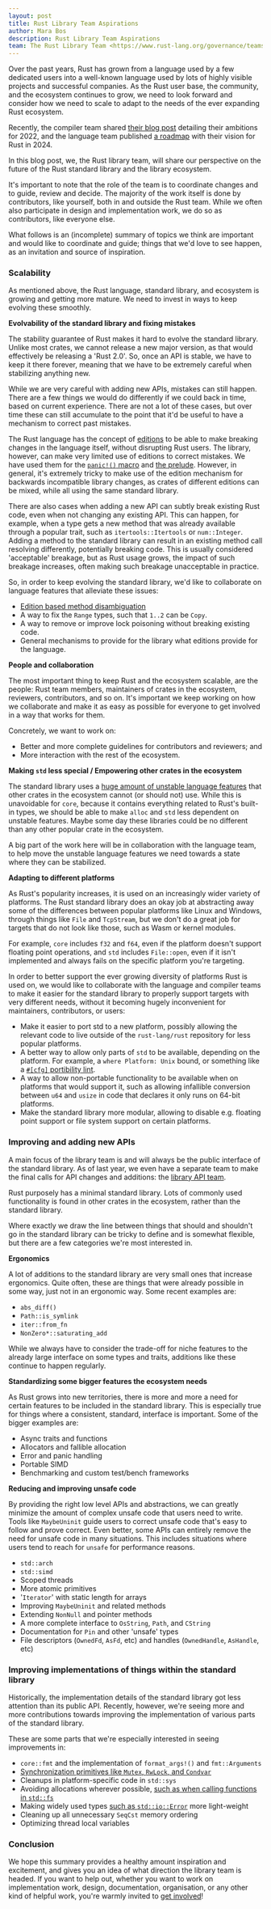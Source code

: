 ```yaml
---
layout: post
title: Rust Library Team Aspirations
author: Mara Bos
description: Rust Library Team Aspirations
team: The Rust Library Team <https://www.rust-lang.org/governance/teams/library>
---
```


Over the past years, Rust has grown from a language used by a few dedicated users
into a well-known language used by lots of highly visible projects and
successful companies.
As the Rust user base, the community, and the ecosystem continues to grow,
we need to look forward and consider how we need to scale to adapt
to the needs of the ever expanding Rust ecosystem.

Recently, the compiler team shared [their blog post](https://blog.rust-lang.org/inside-rust/2022/02/22/compiler-team-ambitions-2022.html)
detailing their ambitions for 2022,
and the language team published [a roadmap](https://blog.rust-lang.org/inside-rust/2022/04/04/lang-roadmap-2024.html)
with their vision for Rust in 2024.

In this blog post, we, the Rust library team, will share our perspective
on the future of the Rust standard library and the library ecosystem.

It's important to note that
the role of the team is to coordinate changes and to guide, review and decide.
The majority of the work itself is done by contributors, like yourself,
both in and outside the Rust team.
While we often also participate in design and implementation work,
we do so as contributors, like everyone else.

What follows is an (incomplete) summary of topics we think
are important and would like to coordinate and guide;
things that we'd love to see happen,
as an invitation and source of inspiration.

### Scalability

As mentioned above, the Rust language, standard library, and ecosystem
is growing and getting more mature.
We need to invest in ways to keep evolving these smoothly.

**Evolvability of the standard library and fixing mistakes**

The stability guarantee of Rust makes it hard to evolve the standard library.
Unlike most crates, we cannot release a new major version, as that would effectively be releasing a 'Rust 2.0'.
So, once an API is stable, we have to keep it there forever, meaning that we have to be extremely careful
when stabilizing anything new.

While we are very careful with adding new APIs, mistakes can still happen.
There are a few things we would do differently if we could back in time, based on current experience.
There are not a lot of these cases, but over time these can still accumulate to the point that
it'd be useful to have a mechanism to correct past mistakes.

The Rust language has the concept of [editions](https://doc.rust-lang.org/edition-guide/editions/index.html)
to be able to make breaking changes in the language itself, without disrupting Rust users.
The library, however, can make very limited use of editions to correct mistakes.
We have used them for the [`panic!()` macro](https://doc.rust-lang.org/edition-guide/rust-2021/panic-macro-consistency.html)
and [the prelude](https://doc.rust-lang.org/edition-guide/rust-2021/prelude.html).
However, in general, it's extremely tricky to make use of the edition mechanism for backwards incompatible
library changes, as crates of different editions can be mixed, while all using the same standard library.

There are also cases when adding a new API can subtly break existing Rust code,
even when not changing any existing API.
This can happen, for example, when a type gets a new method that was already available through
a popular trait, such as `itertools::Itertools` or `num::Integer`.
Adding a method to the standard library can result in an existing method call resolving differently,
potentially breaking code.
This is usually considered 'acceptable' breakage, but as Rust usage grows,
the impact of such breakage increases, often making such breakage unacceptable in practice.

So, in order to keep evolving the standard library, we'd like to collaborate on language features
that alleviate these issues:

- [Edition based method disambiguation](https://github.com/rust-lang/rfcs/pull/3240)
- A way to fix the `Range` types, such that `1..2` can be `Copy`.
- A way to remove or improve lock poisoning without breaking existing code.
- General mechanisms to provide for the library what editions provide for the language.

**People and collaboration**

The most important thing to keep Rust and the ecosystem scalable,
are the people: Rust team members, maintainers of crates in the ecosystem,
reviewers, contributors, and so on.
It's important we keep working on how we collaborate and make it
as easy as possible for everyone to get involved in a way that works for them.

Concretely, we want to work on:

- Better and more complete guidelines for contributors and reviewers; and
- More interaction with the rest of the ecosystem.

**Making `std` less special / Empowering other crates in the ecosystem**

The standard library uses a
[huge amount of unstable language features](https://github.com/rust-lang/rust/issues/94970)
that other crates in the ecosystem cannot (or should not) use.
While this is unavoidable for `core`, because it contains everything related
to Rust's built-in types, we should be able to make `alloc` and `std` less
dependent on unstable features.
Maybe some day these libraries could be no different than any other
popular crate in the ecosystem.

A big part of the work here will be in collaboration with the language team,
to help move the unstable language features we need towards a state where
they can be stabilized.

**Adapting to different platforms**

As Rust's popularity increases, it is used on an increasingly wider variety of platforms.
The Rust standard library does an okay job at abstracting away some of the
differences between popular platforms like Linux and Windows,
through things like `File` and `TcpStream`,
but we don't do a great job for targets that do not look like those,
such as Wasm or kernel modules.

For example, `core` includes `f32` and `f64`, even if the platform doesn't support floating point operations,
and `std` includes `File::open`, even if it isn't implemented and always fails on the specific platform you're targeting.

In order to better support the ever growing diversity of platforms Rust is used on,
we would like to collaborate with the language and compiler teams to make it easier
for the standard library to properly support targets with very different needs,
without it becoming hugely inconvenient for maintainers, contributors, or users:

- Make it easier to port std to a new platform, possibly allowing the relevant code
  to live outside of the `rust-lang/rust` repository for less popular platforms.
- A better way to allow only parts of `std` to be available, depending on the platform.
  For example, a `where Platform: Unix` bound, or something like a [`#[cfg]` portibility lint](https://rust-lang.github.io/rfcs/1868-portability-lint.html).
- A way to allow non-portable functionality to be available when on platforms
  that would support it, such as allowing infallible conversion between `u64` and
  `usize` in code that declares it only runs on 64-bit platforms.
- Make the standard library more modular, allowing to disable e.g. floating point support
  or file system support on certain platforms.

### Improving and adding new APIs

A main focus of the library team is and will always be the public interface of the standard library.
As of last year, we even have a separate team to make the final calls for API changes and additions:
the [library API team](https://www.rust-lang.org/governance/teams/library#Library%20API%20team).

Rust purposely has a minimal standard library. Lots of commonly used functionality is
found in other crates in the ecosystem, rather than the standard library.

Where exactly we draw the line between things that should and shouldn't go in the standard library
can be tricky to define and is somewhat flexible, but there are a few categories we're most interested in.

**Ergonomics**

A lot of additions to the standard library are very small ones that increase ergonomics.
Quite often, these are things that were already possible in some way, just not in an ergonomic way.
Some recent examples are:

- `abs_diff()`
- `Path::is_symlink`
- `iter::from_fn`
- `NonZero*::saturating_add`

While we always have to consider the trade-off for niche features to the already large interface
on some types and traits, additions like these continue to happen regularly.

**Standardizing some bigger features the ecosystem needs**

As Rust grows into new territories, there is more and more a need
for certain features to be included in the standard library.
This is especially true for things where a consistent, standard, interface is
important.
Some of the bigger examples are:

- Async traits and functions
- Allocators and fallible allocation
- Error and panic handling
- Portable SIMD
- Benchmarking and custom test/bench frameworks

**Reducing and improving unsafe code**

By providing the right low level APIs and abstractions, we can greatly minimize
the amount of complex unsafe code that users need to write. Tools like
`MaybeUninit` guide users to correct unsafe code that's easy to follow and
prove correct. Even better, some APIs can entirely remove the need for unsafe
code in many situations.
This includes situations where users tend to reach for `unsafe` for performance reasons.

- `std::arch`
- `std::simd`
- Scoped threads
- More atomic primitives
- '`Iterator`' with static length for arrays
- Improving `MaybeUninit` and related methods
- Extending `NonNull` and pointer methods
- A more complete interface to `OsString`, `Path`, and `CString`
- Documentation for `Pin` and other 'unsafe' types
- File descriptors (`OwnedFd`, `AsFd`, etc) and handles (`OwnedHandle`, `AsHandle`, etc)

### Improving implementations of things within the standard library

Historically, the implementation details of the standard library got less attention
than its public API.
Recently, however, we're seeing more and more contributions towards improving the implementation
of various parts of the standard library.

These are some parts that we're especially interested in seeing improvements in:

- `core::fmt` and the implementation of `format_args!()` and `fmt::Arguments`
- [Synchronization primitives like `Mutex`, `RwLock`, and `Condvar`](https://github.com/rust-lang/rust/issues/93740)
- Cleanups in platform-specific code in `std::sys`
- Avoiding allocations wherever possible, [such as when calling functions in `std::fs`](https://github.com/rust-lang/rust/pull/93668)
- Making widely used types [such as `std::io::Error`](https://github.com/rust-lang/rust/pull/87869) more light-weight
- Cleaning up all unnecessary `SeqCst` memory ordering
- Optimizing thread local variables

### Conclusion

We hope this summary provides a healthy amount inspiration and excitement,
and gives you an idea of what direction the library team is headed.
If you want to help out, whether you want to work on implementation work,
design, documentation, organisation, or any other kind of helpful work,
you're warmly invited to [get involved](https://rust-lang.zulipchat.com/#narrow/stream/219381-t-libs)!
